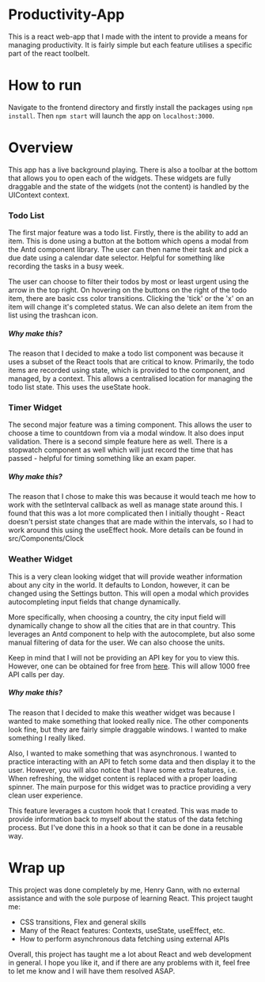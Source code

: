 # Productivity-App

This is a react web-app that I made with the intent to provide a means for managing productivity. It is fairly simple but each feature utilises a specific part of the react toolbelt.

# How to run

Navigate to the frontend directory and firstly install the packages using `npm install`. Then `npm start` will launch the app on `localhost:3000`.

# Overview

This app has a live background playing. There is also a toolbar at the bottom that allows you to open each of the widgets. These widgets are fully draggable and the state of the widgets (not the content) is handled by the UIContext context.

### Todo List

The first major feature was a todo list. Firstly, there is the ability to add an item. This is done using a button at the bottom which opens a modal from the Antd component library. The user can then name their task and pick a due date using a calendar date selector. Helpful for something like recording the tasks in a busy week.

The user can choose to filter their todos by most or least urgent using the arrow in the top right. On hovering on the buttons on the right of the todo item, there are basic css color transitions. Clicking the 'tick' or the 'x' on an item will change it's completed status. We can also delete an item from the list using the trashcan icon.

##### Why make this?

The reason that I decided to make a todo list component was because it uses a subset of the React tools that are critical to know. Primarily, the todo items are recorded using state, which is provided to the component, and managed, by a context. This allows a centralised location for managing the todo list state. This uses the useState hook.

### Timer Widget

The second major feature was a timing component. This allows the user to choose a time to countdown from via a modal window. It also does input validation. There is a second simple feature here as well. There is a stopwatch component as well which will just record the time that has passed - helpful for timing something like an exam paper.

##### Why make this?

The reason that I chose to make this was because it would teach me how to work with the setInterval callback as well as manage state around this. I found that this was a lot more complicated then I initially thought - React doesn't persist state changes that are made within the intervals, so I had to work around this using the useEffect hook. More details can be found in src/Components/Clock

### Weather Widget

This is a very clean looking widget that will provide weather information about any city in the world. It defaults to London, however, it can be changed using the Settings button. This will open a modal which provides autocompleting input fields that change dynamically.

More specifically, when choosing a country, the city input field will dynamically change to show all the cities that are in that country. This leverages an Antd component to help with the autocomplete, but also some manual filtering of data for the user. We can also choose the units.

Keep in mind that I will not be providing an API key for you to view this. However, one can be obtained for free from [here](https://openweathermap.org/). This will allow 1000 free API calls per day.

##### Why make this?

The reason that I decided to make this weather widget was because I wanted to make something that looked really nice. The other components look fine, but they are fairly simple draggable windows. I wanted to make something I really liked.

Also, I wanted to make something that was asynchronous. I wanted to practice interacting with an API to fetch some data and then display it to the user. However, you will also notice that I have some extra features, i.e. When refreshing, the widget content is replaced with a proper loading spinner. The main purpose for this widget was to practice providing a very clean user experience.

This feature leverages a custom hook that I created. This was made to provide information back to myself about the status of the data fetching process. But I've done this in a hook so that it can be done in a reusable way.

# Wrap up

This project was done completely by me, Henry Gann, with no external assistance and with the sole purpose of learning React. This project taught me:

- CSS transitions, Flex and general skills
- Many of the React features: Contexts, useState, useEffect, etc.
- How to perform asynchronous data fetching using external APIs

Overall, this project has taught me a lot about React and web development in general. I hope you like it, and if there are any problems with it, feel free to let me know and I will have them resolved ASAP.
